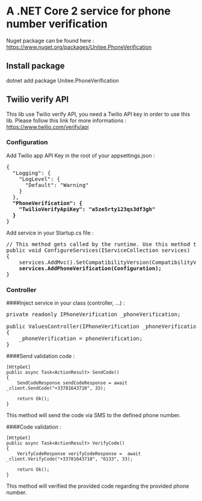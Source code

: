 # A .NET Core 2 service for phone number verification

Nuget package can be found here : https://www.nuget.org/packages/Unitee.PhoneVerification

## Install package

dotnet add package Unitee.PhoneVerification

## Twilio verify API

This lib use Twilio verify API, you need a Twilio API key in order to use this lib. Please follow this link for more informations : https://www.twilio.com/verify/api 

### Configuration

Add Twilio app API Key in the root of your appsettings.json :

<pre>
{
  "Logging": {
    "LogLevel": {
      "Default": "Warning"
    }
  },
  <b>"PhoneVerification": {
    "TwilioVerifyApiKey": "a5ze5rty123qs3df3gh"
  }</b>
}
</pre>

Add service in your Startup.cs file :
<pre>
// This method gets called by the runtime. Use this method to add services to the container.
public void ConfigureServices(IServiceCollection services)
{
    services.AddMvc().SetCompatibilityVersion(CompatibilityVersion.Version_2_1);
    <b>services.AddPhoneVerification(Configuration); </b>
}
</pre>
        
### Controller
####Inject service in your class (controller, ...) : 
<pre>
private readonly IPhoneVerification _phoneVerification;

public ValuesController(IPhoneVerification _phoneVerification)
{
    _phoneVerification = phoneVerification;
}
</pre>

####Send validation code : 
```
[HttpGet]
public async Task<ActionResult> SendCode()
{
    SendCodeResponse sendCodeResponse = await _client.SendCode("+33781643710", 33);
    
    return Ok();
}
```

This method will send the code via SMS to the defined phone number.

####Code validation :
```
[HttpGet]
public async Task<ActionResult> VerifyCode()
{
    VerifyCodeResponse verifyCodeResponse =  await _client.VerifyCode("+33781643710", "6133", 33);
    
    return Ok();
}
```

This method will verified the provided code regarding the provided phone number.
